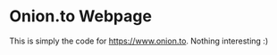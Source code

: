 Onion.to Webpage
================

This is simply the code for https://www.onion.to. Nothing interesting :)
